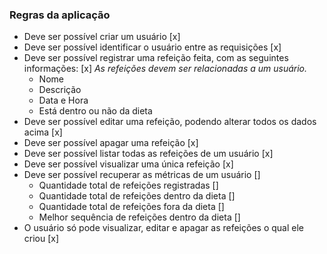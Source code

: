 ### Regras da aplicação

- Deve ser possível criar um usuário [x]
- Deve ser possível identificar o usuário entre as requisições [x]
- Deve ser possível registrar uma refeição feita, com as seguintes informações: [x]
    *As refeições devem ser relacionadas a um usuário.* 
    - Nome
    - Descrição
    - Data e Hora
    - Está dentro ou não da dieta
- Deve ser possível editar uma refeição, podendo alterar todos os dados acima [x]
- Deve ser possível apagar uma refeição [x]
- Deve ser possível listar todas as refeições de um usuário [x]
- Deve ser possível visualizar uma única refeição [x]
- Deve ser possível recuperar as métricas de um usuário []
    - Quantidade total de refeições registradas []
    - Quantidade total de refeições dentro da dieta []
    - Quantidade total de refeições fora da dieta []
    - Melhor sequência de refeições dentro da dieta []
- O usuário só pode visualizar, editar e apagar as refeições o qual ele criou [x]